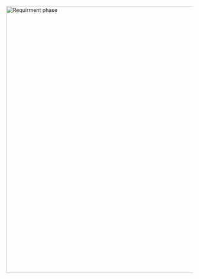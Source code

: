 <img width="3840" height="719" alt="Requirment phase " src="https://github.com/user-attachments/assets/8ea49ab5-4309-419a-984e-269ac3585778" />

